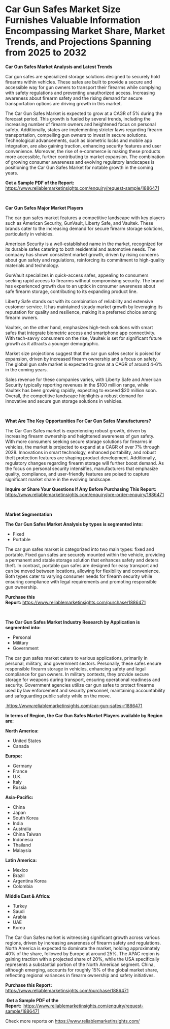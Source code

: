 <p><h1>Car Gun Safes Market Size Furnishes Valuable Information Encompassing Market Share, Market Trends, and Projections Spanning from 2025 to 2032</h1></p><p><strong>Car Gun Safes Market Analysis and Latest Trends</strong></p>
<p><p>Car gun safes are specialized storage solutions designed to securely hold firearms within vehicles. These safes are built to provide a secure and accessible way for gun owners to transport their firearms while complying with safety regulations and preventing unauthorized access. Increasing awareness about firearm safety and the rising demand for secure transportation options are driving growth in this market.</p><p>The Car Gun Safes Market is expected to grow at a CAGR of 5% during the forecast period. This growth is fueled by several trends, including the increasing number of firearm owners and heightened focus on personal safety. Additionally, states are implementing stricter laws regarding firearm transportation, compelling gun owners to invest in secure solutions. Technological advancements, such as biometric locks and mobile app integration, are also gaining traction, enhancing security features and user convenience. Moreover, the rise of e-commerce is making these products more accessible, further contributing to market expansion. The combination of growing consumer awareness and evolving regulatory landscapes is positioning the Car Gun Safes Market for notable growth in the coming years.</p></p>
<p><strong>Get a Sample PDF of the Report:&nbsp;</strong> <a href="https://www.reliablemarketinsights.com/enquiry/request-sample/1886471?utm_campaign=3064&utm_medium=2&utm_source=Github&utm_content=ia&utm_term=10042025&utm_id=car-gun-safes">https://www.reliablemarketinsights.com/enquiry/request-sample/1886471</a></p>
<p>&nbsp;</p>
<p><strong>Car Gun Safes Major Market Players</strong></p>
<p><p>The car gun safes market features a competitive landscape with key players such as American Security, GunVault, Liberty Safe, and Vaultek. These brands cater to the increasing demand for secure firearm storage solutions, particularly in vehicles.</p><p>American Security is a well-established name in the market, recognized for its durable safes catering to both residential and automotive needs. The company has shown consistent market growth, driven by rising concerns about gun safety and regulations, reinforcing its commitment to high-quality materials and technology.</p><p>GunVault specializes in quick-access safes, appealing to consumers seeking rapid access to firearms without compromising security. The brand has experienced growth due to an uptick in consumer awareness about safe firearm storage, contributing to its expanding product line.</p><p>Liberty Safe stands out with its combination of reliability and extensive customer service. It has maintained steady market growth by leveraging its reputation for quality and resilience, making it a preferred choice among firearm owners.</p><p>Vaultek, on the other hand, emphasizes high-tech solutions with smart safes that integrate biometric access and smartphone app connectivity. With tech-savvy consumers on the rise, Vaultek is set for significant future growth as it attracts a younger demographic.</p><p>Market size projections suggest that the car gun safes sector is poised for expansion, driven by increased firearm ownership and a focus on safety. The global gun safe market is expected to grow at a CAGR of around 4-6% in the coming years.</p><p>Sales revenue for these companies varies, with Liberty Safe and American Security typically reporting revenues in the $100 million range, while Vaultek has been growing rapidly, expecting to exceed $20 million soon. Overall, the competitive landscape highlights a robust demand for innovative and secure gun storage solutions in vehicles.</p></p>
<p>&nbsp;</p>
<p><strong>What Are The Key Opportunities For Car Gun Safes Manufacturers?</strong></p>
<p><p>The Car Gun Safes market is experiencing robust growth, driven by increasing firearm ownership and heightened awareness of gun safety. With more consumers seeking secure storage solutions for firearms in vehicles, the market is projected to expand at a CAGR of over 7% through 2028. Innovations in smart technology, enhanced portability, and robust theft protection features are shaping product development. Additionally, regulatory changes regarding firearm storage will further boost demand. As the focus on personal security intensifies, manufacturers that emphasize quality, compliance, and user-friendly features are poised to capture significant market share in the evolving landscape.</p></p>
<p><strong>Inquire or Share Your Questions If Any Before Purchasing This Report:</strong> <a href="https://www.reliablemarketinsights.com/enquiry/pre-order-enquiry/1886471?utm_campaign=3064&utm_medium=2&utm_source=Github&utm_content=ia&utm_term=10042025&utm_id=car-gun-safes">https://www.reliablemarketinsights.com/enquiry/pre-order-enquiry/1886471</a></p>
<p>&nbsp;</p>
<p><strong>Market Segmentation</strong></p>
<p><strong>The Car Gun Safes Market Analysis by types is segmented into:</strong></p>
<p><ul><li>Fixed</li><li>Portable</li></ul></p>
<p><p>The car gun safes market is categorized into two main types: fixed and portable. Fixed gun safes are securely mounted within the vehicle, providing a permanent and stable storage solution that enhances safety and deters theft. In contrast, portable gun safes are designed for easy transport and can be moved between locations, allowing for flexibility and convenience. Both types cater to varying consumer needs for firearm security while ensuring compliance with legal requirements and promoting responsible gun ownership.</p></p>
<p><strong>Purchase this Report:&nbsp;</strong><a href="https://www.reliablemarketinsights.com/purchase/1886471?utm_campaign=3064&utm_medium=2&utm_source=Github&utm_content=ia&utm_term=10042025&utm_id=car-gun-safes">https://www.reliablemarketinsights.com/purchase/1886471</a></p>
<p>&nbsp;</p>
<p><strong>The Car Gun Safes Market Industry Research by Application is segmented into:</strong></p>
<p><ul><li>Personal</li><li>Military</li><li>Government</li></ul></p>
<p><p>The car gun safes market caters to various applications, primarily in personal, military, and government sectors. Personally, these safes ensure responsible firearm storage in vehicles, enhancing safety and legal compliance for gun owners. In military contexts, they provide secure storage for weapons during transport, ensuring operational readiness and security. Government agencies utilize car gun safes to protect firearms used by law enforcement and security personnel, maintaining accountability and safeguarding public safety while on the move.</p></p>
<p><a href="https://www.reliablemarketinsights.com/car-gun-safes-r1886471?utm_campaign=3064&utm_medium=2&utm_source=Github&utm_content=ia&utm_term=10042025&utm_id=car-gun-safes">&nbsp;https://www.reliablemarketinsights.com/car-gun-safes-r1886471</a></p>
<p><strong>In terms of Region, the Car Gun Safes Market Players available by Region are:</strong></p>
<p>
    <p> <strong> North America: </strong>
        <ul>
            <li>United States</li>
            <li>Canada</li>
        </ul>
        </p> 
    <p> <strong> Europe: </strong>
        <ul>
            <li>Germany</li>
            <li>France</li>
            <li>U.K.</li>
            <li>Italy</li>
            <li>Russia</li>
        </ul>
        </p> 
    <p> <strong> Asia-Pacific: </strong>
        <ul>
            <li>China</li>
            <li>Japan</li>
            <li>South Korea</li>
            <li>India</li>
            <li>Australia</li>
            <li>China Taiwan</li>
            <li>Indonesia</li>
            <li>Thailand</li>
            <li>Malaysia</li>
        </ul>
        </p> 
    <p> <strong> Latin America: </strong>
        <ul>
            <li>Mexico</li>
            <li>Brazil</li>
            <li>Argentina Korea</li>
            <li>Colombia</li>
        </ul>
        </p> 
    <p> <strong> Middle East & Africa: </strong>
        <ul>
            <li>Turkey</li>
            <li>Saudi</li>
            <li>Arabia</li>
            <li>UAE</li>
            <li>Korea</li>
        </ul>
    </p>
    </p>
<p><p>The Car Gun Safes market is witnessing significant growth across various regions, driven by increasing awareness of firearm safety and regulations. North America is expected to dominate the market, holding approximately 40% of the share, followed by Europe at around 25%. The APAC region is gaining traction with a projected share of 20%, while the USA specifically represents a substantial portion of the North American segment. China, although emerging, accounts for roughly 15% of the global market share, reflecting regional variances in firearm ownership and safety initiatives.</p></p>
<p><strong>Purchase this Report: </strong><a href="https://www.reliablemarketinsights.com/purchase/1886471?utm_campaign=3064&utm_medium=2&utm_source=Github&utm_content=ia&utm_term=10042025&utm_id=car-gun-safes">https://www.reliablemarketinsights.com/purchase/1886471</a></p>
<p>&nbsp;<strong>Get a Sample PDF of the Report:&nbsp;&nbsp;</strong><a href="https://www.reliablemarketinsights.com/enquiry/request-sample/1886471?utm_campaign=3064&utm_medium=2&utm_source=Github&utm_content=ia&utm_term=10042025&utm_id=car-gun-safes">https://www.reliablemarketinsights.com/enquiry/request-sample/1886471</a></p>
<p><strong></strong></p>
<p>Check more reports on <a href="https://www.reliablemarketinsights.com/?utm_campaign=3064&utm_medium=2&utm_source=Github&utm_content=ia&utm_term=10042025&utm_id=car-gun-safes">https://www.reliablemarketinsights.com/</a></p>